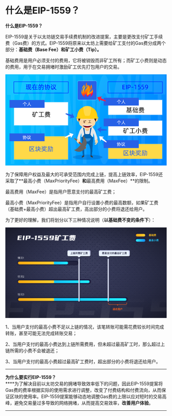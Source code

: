 # 什么是EIP-1559？

**什么是EIP-1559？**

EIP-1559是关于以太坊链交易手续费机制的改进提案，主要是更改支付矿工手续费（Gas费）的方式。EIP-1559将原来以太坊上需要给矿工支付的Gas费分成两个部分：**基础费（Base Fee）和矿工小费（Tip）。**

基础费用是用户必须支付的费用，它将被销毁而非矿工所有；而矿工小费则是动态的费用，用于在交易拥堵时激励矿工优先打包用户的交易。

![](../../.gitbook/assets/kuang-gong-fei-kao-bei-.png)



为了保障用户权益及最大的可承受范围内完成上链，提高上链效率，EIP-1559还采取了**最高小费（MaxPriorityFee）**和**最高费用（MaxFee）**的限制。

最高费用（MaxFee）是指用户愿意支付的最高矿工费；

最高小费（MaxPriorityFee）是指用户自行设置小费的最高数额，如果矿工费（基础费+最高小费）超出最高矿工费，高出部分的小费将退还给用户。



为了更好的理解，我们将划分以下三种情况说明（**以基础费不变的条件下**）：

![](../../.gitbook/assets/eip-1559.png)

1、当用户支付的最高小费不足以上链的情况，该笔转账可能需花费较长时间完成转账，甚至可能无法完成转账交易；

2、当用户支付的最高小费达到上链所需费用，但未超过最高矿工时，那么超过上链所需的小费不会被退还；

3、当用户支付的最高小费超过最高矿工费时，超出部分的小费将退还给用户。

****

**为什么要实行EIP-1559？**\
****为了解决目前以太坊交易的拥堵导致效率低下的问题，因此EIP-1559提案将Gas费的费率根据实际的使用需求进行调整，改变了付费结构和付费流向，从而保证区块的使用率。EIP-1559提案能够动态地调整Gas费的上限以应对短时的交易高峰，避免交易量过多导致的网络拥堵，从而提高交易效率，**改善用户体验**。







****
